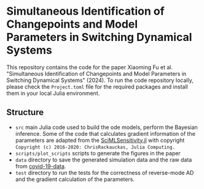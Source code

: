 # Simultaneous Identification of Changepoints and Model Parameters in Switching Dynamical Systems

This repository contains the code for the paper Xiaoming Fu et al. "Simultaneous Identification of Changepoints and Model Parameters in Switching Dynamical Systems" (2024). To run the code repository locally, please check the `Project.toml` file for the required packages and install them in your local Julia environment.

## Structure

- `src` main Julia code used to build the ode models, perform the Bayesian inference. Some of the code that calculates gradient information of the parameters are adapted from the [SciMLSensitivity.jl](https://github.com/SciML/SciMLSensitivity.jl) with copyright `Copyright (c) 2016-2020: ChrisRackauckas, Julia Computing.`
- `scripts/plot_scripts` scripts to generate the figures in the paper
- `data` directory to save the generated simulation data and the raw data from [covid-19-data](https://github.com/owid/covid-19-data).
- `test` directory to run the tests for the correctness of reverse-mode AD and the gradient calculation of the parameters.
